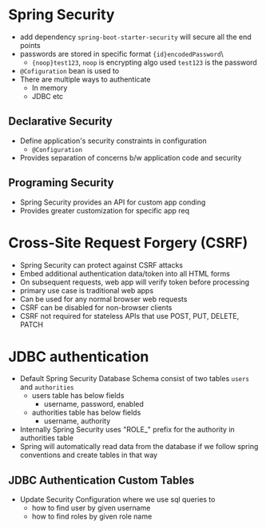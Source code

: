# Spring Security
- add dependency `spring-boot-starter-security` will secure all the end points
- passwords are stored in specific format `{id}encodedPassword`\
  - `{noop}test123`, `noop` is encrypting algo used `test123` is the password
- `@Cofiguration` bean is used to 
- There are multiple ways to authenticate
  - In memory
  - JDBC etc
## Declarative Security
- Define application's security constraints in configuration
  - `@Configuration`
- Provides separation of concerns b/w application code and security
## Programing Security
- Spring Security provides an API for custom app conding
- Provides greater customization for specific app req

# Cross-Site Request Forgery (CSRF)
- Spring Security can protect against CSRF attacks
- Embed additional authentication data/token into all HTML forms
- On subsequent requests, web app will verify token before processing
- primary use case is traditional web apps
- Can be used for any normal browser web requests
- CSRF can be disabled for non-browser clients
- CSRF not required for stateless APIs that use POST, PUT, DELETE, PATCH
# JDBC authentication
- Default Spring Security Database Schema consist of two tables `users` and `authorities`
  - users table has below fields
    - username, password, enabled
  - authorities table has below fields
    - username, authority
- Internally Spring Security uses "ROLE_" prefix for the authority in authorities table
- Spring will automatically read data from the database if we follow spring conventions and create tables in that way
## JDBC Authentication Custom Tables
- Update Security Configuration where we use sql queries to 
  - how to find user by given username
  - how to find roles by given role name